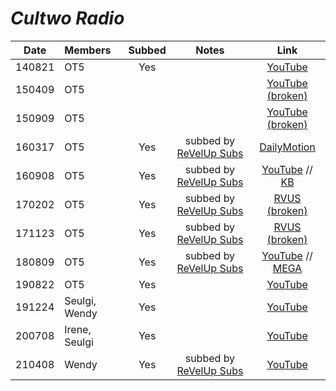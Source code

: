 # _Cultwo Radio_

|  Date  | Members       | Subbed |             Notes              |                                                           Link                                                            |
|:------:|:--------------|:------:|:------------------------------:|:-------------------------------------------------------------------------------------------------------------------------:|
| 140821 | OT5           |  Yes   |                                |                                                  [YouTube][140821_cul2]                                                   |
| 150409 | OT5           |        |                                |                             [YouTube \(broken\)](https://www.youtube.com/watch?v=01KMqpivCCs)                             |
| 150909 | OT5           |        |                                |                   [YouTube \(broken\)](https://www.youtube.com/watch?v=zVA8LAunWsY&feature=youtu.be&a)                    |
| 160317 | OT5           |  Yes   | subbed by [ReVelUp Subs][rvus] |                                 [DailyMotion](https://www.dailymotion.com/video/x6ry8u3)                                  |
| 160908 | OT5           |  Yes   | subbed by [ReVelUp Subs][rvus] |                            [YouTube](https://youtu.be/yYWdQyDpzAA) // [KB][160908_cultwo_show]                            |
| 170202 | OT5           |  Yes   | subbed by [ReVelUp Subs][rvus] |                 [RVUS \(broken\)](https://revelupsubs.com/2017/02/02/eng-170202-red-velvet-cultwo-show/)                  |
| 171123 | OT5           |  Yes   | subbed by [ReVelUp Subs][rvus] |                  [RVUS \(broken\)](http://revelupsubs.com/2017/11/23/eng-171123-red-velvet-cultwo-show/)                  |
| 180809 | OT5           |  Yes   | subbed by [ReVelUp Subs][rvus] | [YouTube](https://youtu.be/-6TcHNcLVc8) // [MEGA](https://mega.nz/#!d1BiTI6T!wOwGrXkJomVaNr_yMd9sRvIi10ykz-QyxAiHyivsuaQ) |
| 190822 | OT5           |  Yes   |                                |                                          [YouTube](https://youtu.be/Au3YGY9lI7U)                                          |
| 191224 | Seulgi, Wendy |  Yes   |                                |                                          [YouTube](https://youtu.be/ropXKxE__jM)                                          |
| 200708 | Irene, Seulgi |  Yes   |                                |                                          [YouTube](https://youtu.be/ak6VfvELBt0)                                          |
| 210408 | Wendy         |  Yes   | subbed by [ReVelUp Subs][rvus] |                                          [YouTube](https://youtu.be/-duE6gO0Ggs)                                          |

[140821_cul2]:http://www.dailymotion.com/video/x2o84ql
[160908_cultwo_show]:https://telemaxus.keybase.pub/rv/radio-shows/160908%20%EB%A0%88%EB%93%9C%EB%B2%A8%EB%B2%B3Red%20Velvet%20%40%20Cultwo%20Show.mkv

[rvus]:https://revelupsubs.com/

